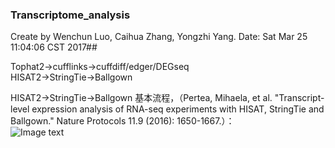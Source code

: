 ### Transcriptome_analysis  
Create by Wenchun Luo, Caihua Zhang, Yongzhi Yang. Date: Sat Mar 25 11:04:06 CST 2017##  
  
Tophat2->cufflinks->cuffdiff/edger/DEGseq  
HISAT2->StringTie->Ballgown  

HISAT2->StringTie->Ballgown 基本流程，（Pertea, Mihaela, et al. "Transcript-level expression analysis of RNA-seq experiments with HISAT, StringTie and Ballgown." Nature Protocols 11.9 (2016): 1650-1667.）：   
![Image text](https://github.com/yongzhiyang2012/Transcriptome_analysis/blob/master/image/Hisat-pipline.png)
